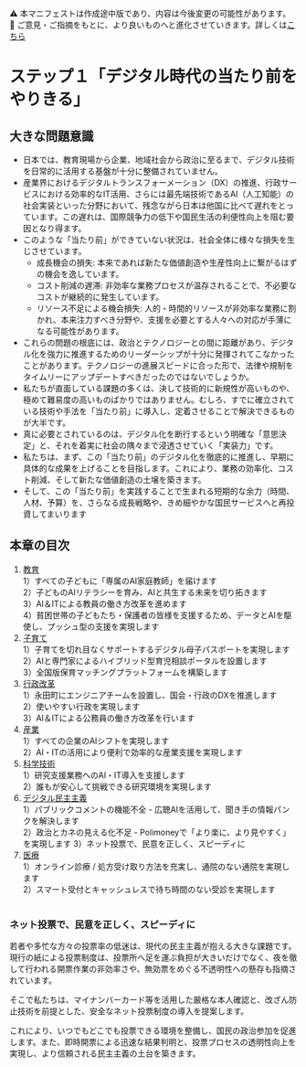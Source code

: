 ⚠️ 本マニフェストは作成途中版であり、内容は今後変更の可能性があります。  
💬 ご意見・ご指摘をもとに、より良いものへと進化させていきます。詳しくは[こちら](README.md#このマニフェスト自身もみんなの知恵を集めて改善していきます)

# ステップ１「デジタル時代の当たり前をやりきる」

## 大きな問題意識

* 日本では、教育現場から企業、地域社会から政治に至るまで、デジタル技術を日常的に活用する基盤が十分に整備されていません。  
* 産業界におけるデジタルトランスフォーメーション（DX）の推進、行政サービスにおける効率的なIT活用、さらには最先端技術であるAI（人工知能）の社会実装といった分野において、残念ながら日本は他国に比べて遅れをとっています。この遅れは、国際競争力の低下や国民生活の利便性向上を阻む要因となり得ます。  
* このような「当たり前」ができていない状況は、社会全体に様々な損失を生じさせています。  
  * 成長機会の損失: 本来であれば新たな価値創造や生産性向上に繋がるはずの機会を逸しています。  
  * コスト削減の遅滞: 非効率な業務プロセスが温存されることで、不必要なコストが継続的に発生しています。  
  * リソース不足による機会損失: 人的・時間的リソースが非効率な業務に割かれ、本来注力すべき分野や、支援を必要とする人々への対応が手薄になる可能性があります。  
* これらの問題の根底には、政治とテクノロジーとの間に距離があり、デジタル化を強力に推進するためのリーダーシップが十分に発揮されてこなかったことがあります。テクノロジーの進展スピードに合った形で、法律や規制をタイムリーにアップデートすべきだったのではないでしょうか。  
* 私たちが直面している課題の多くは、決して技術的に新規性が高いものや、極めて難易度の高いものばかりではありません。むしろ、すでに確立されている技術や手法を「当たり前」に導入し、定着させることで解決できるものが大半です。  
* 真に必要とされているのは、デジタル化を断行するという明確な「意思決定」と、それを着実に社会の隅々まで浸透させていく「実装力」です。  
* 私たちは、まず、この「当たり前」のデジタル化を徹底的に推進し、早期に具体的な成果を上げることを目指します。これにより、業務の効率化、コスト削減、そして新たな価値創造の土壌を築きます。  
* そして、この「当たり前」を実践することで生まれる短期的な余力（時間、人材、予算）を、さらなる成長戦略や、きめ細やかな国民サービスへと再投資してまいります

## 本章の目次

1. [教育](11_ステップ１教育.md)  
   1）すべての子どもに「専属のAI家庭教師」を届けます  
   2）子どものAIリテラシーを育み、AIと共生する未来を切り拓きます  
   3）AI＆ITによる教員の働き方改革を進めます  
   4）貧困世帯の子どもたち・保護者の皆様を支援するため、データとAIを駆使し、プッシュ型の支援を実現します  
2. [子育て](12_ステップ１子育て.md)  
   1）子育てを切れ目なくサポートするデジタル母子パスポートを実現します  
   2）AIと専門家によるハイブリッド型育児相談ポータルを設置します  
   3）全国版保育マッチングプラットフォームを構築します  
3. [行政改革](13_ステップ１行政改革.md)  
   1）永田町にエンジニアチームを設置し、国会・行政のDXを推進します  
   2）使いやすい行政を実現します  
   3）AI＆ITによる公務員の働き方改革を行います  
4. [産業](14_ステップ１産業.md)  
   1）すべての企業のAIシフトを実現します  
   2）AI・ITの活用により便利で効率的な産業支援を実現します  
5. [科学技術](15_ステップ１科学技術.md)  
   1）研究支援業務へのAI・IT導入を支援します  
   2）誰もが安心して挑戦できる研究環境を実現します  
6. [デジタル民主主義](16_ステップ１デジタル民主主義.md)  
   1）パブリックコメントの機能不全 \- 広聴AIを活用して、聞き手の情報パンクを解決します  
   2）政治とカネの見える化不足 \- Polimoneyで「より楽に、より見やすく」を実現します
   3）ネット投票で、民意を正しく、スピーディに
7. [医療](17_ステップ１医療.md)  
   1）オンライン診療 / 処方受け取り方法を充実し、通院のない通院を実現します  
   2）スマート受付とキャッシュレスで待ち時間のない受診を実現します

#  


### ネット投票で、民意を正しく、スピーディに

若者や多忙な方々の投票率の低迷は、現代の民主主義が抱える大きな課題です。現行の紙による投票制度は、投票所へ足を運ぶ負担が大きいだけでなく、夜を徹して行われる開票作業の非効率さや、無効票をめぐる不透明性への懸存も指摘されています。

そこで私たちは、マイナンバーカード等を活用した厳格な本人確認と、改ざん防止技術を前提とした、安全なネット投票制度の導入を提案します。

これにより、いつでもどこでも投票できる環境を整備し、国民の政治参加を促進します。また、即時開票による迅速な結果判明と、投票プロセスの透明性向上を実現し、より信頼される民主主義の土台を築きます。